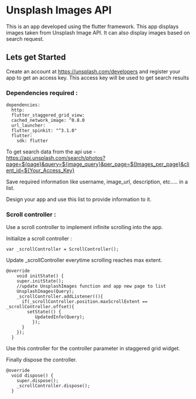 # Unsplash Images API

This is an app developed using the flutter framework. This app displays images taken from Unsplash Image API. It can also display images based on search request.

## Lets get Started

Create an account at https://unsplash.com/developers and register your app to get an access key.
This access key will be used to get search results


### Dependencies required : 
```
dependencies:
  http:
  flutter_staggered_grid_view:
  cached_network_image: ^0.8.0
  url_launcher:
  flutter_spinkit: "^3.1.0"
  flutter:
    sdk: flutter
```

To get search data from the api use - https://api.unsplash.com/search/photos?page=${page}&query=${image_query}&per_page=${Images_per_page}&client_id=${Your_Access_Key}

Save required information like username, image_url, description, etc..... in a list.

Design your app and use this list to provide information to it. 


### Scroll controller :
Use a scroll controller to implement infinite scrolling into the app.

Initialize a scroll controller :

```
var _scrollController = ScrollController();
```

Update _scrollController everytime scrolling reaches max extent.

```
@override
    void initState() {
    super.initState();
    //update UnsplashImages function and app new page to list
    UnsplashImages(Query);
    _scrollController.addListener((){
      if(_scrollController.position.maxScrollExtent == _scrollController.offset){
        setState(() {
           UpdatedInfo(Query); 
          });
      }
    });
  }
```

Use this controller for the controller parameter in staggered grid widget.

Finally dispose the controller.
```
@override
  void dispose() {
    super.dispose();
    _scrollController.dispose();
  }
```
